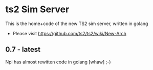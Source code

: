 ts2 Sim Server
====================================

This is the home+code of the new TS2 sim server, written in golang
- Please visit https://github.com/ts2/ts2/wiki/New-Arch

0.7 - latest
-----------
Npi has almost rewitten code in golang [whaw] ;-)
